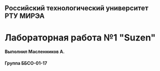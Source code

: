 
## Российский технологический университет РТУ МИРЭА
# Лабораторная работа №1 "Suzen"
#### Выполнил Масленников А.
#### Группа ББСО-01-17
